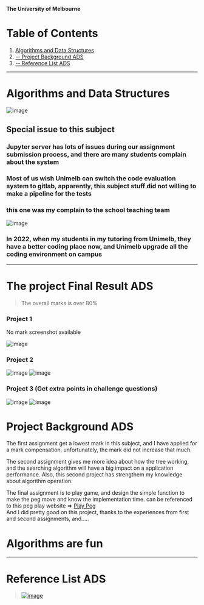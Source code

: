 **The University of Melbourne**

# Table of Contents
1. [Algorithms and Data Structures](#algorithms-and-data-structures)
2. [-- Project Background ADS](#project-background-ads)
3. [-- Reference List ADS](#reference-list-ads)

---
# Algorithms and Data Structures
![image](https://user-images.githubusercontent.com/46154514/190537825-c61e2b7f-2e9c-41f1-9a8f-12283e27f053.png)

## Special issue to this subject
### Jupyter server has lots of issues during our assignment submission process, and there are many students complain about the system
### Most of us wish Unimelb can switch the code evaluation system to gitlab, apparently, this subject stuff did not willing to make a pipeline for the tests
### this one was my complain to the school teaching team

![image](https://user-images.githubusercontent.com/46154514/190542841-98551149-4139-4137-b2fa-d1bd65e28370.png)

### In 2022, when my students in my tutoring from Unimelb, they have a better coding place now, and Unimelb upgrade all the coding environment on campus

---

# The project Final Result ADS

> The overall marks is over 80%

### Project 1
No mark screenshot available

![image](https://user-images.githubusercontent.com/46154514/190542093-d061fae8-991f-4187-a24f-a4fdb400cbe7.png)

### Project 2
![image](https://user-images.githubusercontent.com/46154514/190539787-b1b4f344-a2e9-49ee-b2c7-661d96967f9a.png)
![image](https://user-images.githubusercontent.com/46154514/190542049-b123b56f-74e3-48da-a7d1-3a858c4aee89.png)

### Project 3 (Get extra points in challenge questions)
![image](https://user-images.githubusercontent.com/46154514/190541953-2dc83196-95df-4c9d-a58d-eb1f109fe37e.png)
![image](https://user-images.githubusercontent.com/46154514/190546420-251d3a64-fe7d-49d4-8eff-ecc7793760e2.png)

# Project Background ADS
The first assignment get a lowest mark in this subject, and I have applied for a mark compensation, unfortunately, the mark did not increase that much.

The second assignment gives me more idea about how the tree working, and the searching algorithm will have a big impact on a application performance.
Also, this second project has strengthem my knowledge about algorithm operation.

The final assignment is to play game, and design the simple function to make the peg move and know the implementation time.
can be referenced to this peg play website => [Play Peg](https://pegsolitaire.org/) <br/>
And I did pretty good on this project, thanks to the experiences from first and second assignments, and..... <br />

# Algorithms are fun

---
# Reference List ADS
> [![image](https://user-images.githubusercontent.com/46154514/190545960-f05de6c1-4a99-44b2-a6db-134ec1e5a4c5.png)](https://www.open-std.org/jtc1/sc22/wg14/)
